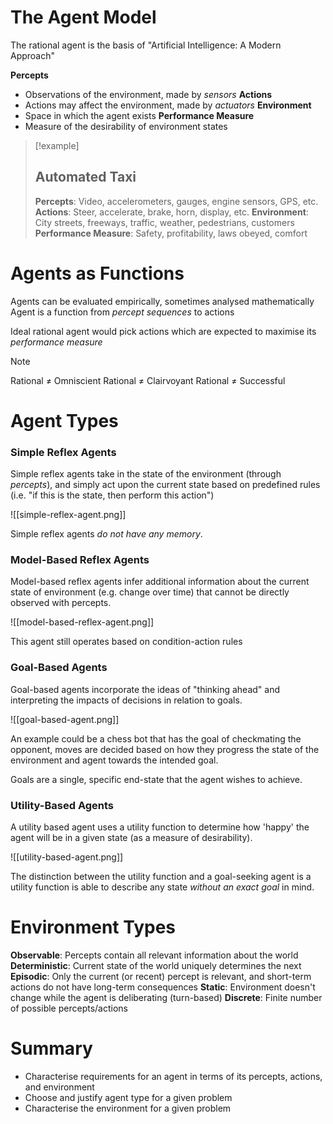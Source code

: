 
# The Agent Model
The rational agent is the basis of "Artificial Intelligence: A Modern Approach"


**Percepts**
- Observations of the environment, made by *sensors*
**Actions**
- Actions may affect the environment, made by *actuators*
**Environment**
- Space in which the agent exists
**Performance Measure**
- Measure of the desirability of environment states


>[!example] 
>## Automated Taxi
>**Percepts**: Video, accelerometers, gauges, engine sensors, GPS, etc.
>**Actions**: Steer, accelerate, brake, horn, display, etc.
>**Environment**: City streets, freeways, traffic, weather, pedestrians, customers
>**Performance Measure**: Safety, profitability, laws obeyed, comfort

# Agents as Functions

Agents can be evaluated empirically, sometimes analysed mathematically
Agent is a function from *percept sequences* to actions

Ideal rational agent would pick actions which are expected to maximise its *performance measure*

>[!note]
>Rational $\neq$ Omniscient
>Rational $\neq$ Clairvoyant
>Rational $\neq$ Successful



# Agent Types

### Simple Reflex Agents

Simple reflex agents take in the state of the environment (through *percepts*), and simply act upon the current state based on predefined rules (i.e. "if this is the state, then perform this action")

![[simple-reflex-agent.png]]

Simple reflex agents *do not have any memory*.

### Model-Based Reflex Agents

Model-based reflex agents infer additional information about the current state of environment (e.g. change over time) that cannot be directly observed with percepts.

![[model-based-reflex-agent.png]]

This agent still operates based on condition-action rules

### Goal-Based Agents

Goal-based agents incorporate the ideas of "thinking ahead" and interpreting the impacts of decisions in relation to goals.

![[goal-based-agent.png]]

An example could be a chess bot that has the goal of checkmating the opponent, moves are decided based on how they progress the state of the environment and agent towards the intended goal.

Goals are a single, specific end-state that the agent wishes to achieve.

### Utility-Based Agents

A utility based agent uses a utility function to determine how 'happy' the agent will be in a given state (as a measure of desirability).

![[utility-based-agent.png]]

The distinction between the utility function and a goal-seeking agent is a utility function is able to describe any state *without an exact goal* in mind.


# Environment Types

**Observable**: Percepts contain all relevant information about the world
**Deterministic**: Current state of the world uniquely determines the next
**Episodic**: Only the current (or recent) percept is relevant, and short-term actions do not have long-term consequences
**Static**: Environment doesn't change while the agent is deliberating (turn-based)
**Discrete**: Finite number of possible percepts/actions




# Summary
- Characterise requirements for an agent in terms of its percepts, actions, and environment
- Choose and justify agent type for a given problem
- Characterise the environment for a given problem